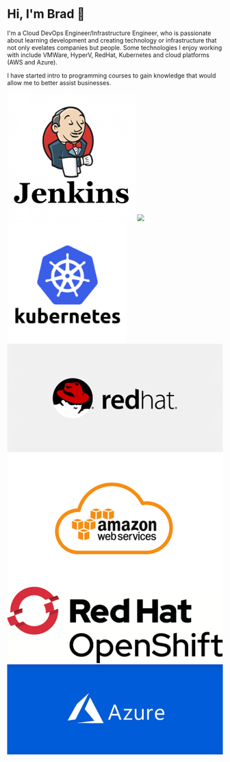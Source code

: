 # Hi, I'm Brad :wave:

I'm a Cloud DevOps Engineer/Infrastructure Engineer, who is passionate about learning development and creating technology or infrastructure that not only evelates companies but people. Some technologies I enjoy working with include VMWare, HyperV, RedHat, Kubernetes and cloud platforms (AWS and Azure). 

I have started intro to programming courses to gain knowledge that would allow me to better assist businesses.

![](jenkins-logo.png)
![](docker_logo.png)
![](kubernetes-logo.png)
![](Redhat.gif)
![](aws-logo.png)
![](redhatopenshift.png)
![](Azure.png)
